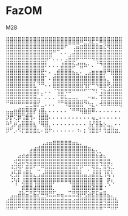 # FazOM
M28

⣿⣿⣿⣿⣿⣿⣿⣿⣿⣿⣿⣿⣿⣿⣿⣿⣿⣿⣿⣿⠿⢿⡿⠿⣿⣿⣿⣿⣿⣿ <br>
⣿⣿⣿⣿⣿⣿⣿⣿⣿⣿⣿⣿⣿⣿⣿⠟⠉⢉⣭⣶⣿⣿⣿⣿⣶⣝⢿⣿⣿⣿ <br>
⣿⣿⣿⣿⣿⣿⣿⣿⣿⣿⣿⣿⠛⠉⠄⠄⢀⣼⣿⣿⣿⣿⣿⣿⣿⣿⣿⣿⣿⣿ <br>
⣿⣿⣿⣿⣿⣿⣿⣿⣿⣿⡿⠋⠄⠄⠄⣠⣿⣿⠟⠛⠛⠛⠻⢿⣿⣿⣿⣿⣿⣿ <br>
⣿⣿⣿⣿⣿⣿⣿⣿⣿⣿⠇⠄⠄⠄⣼⣿⣿⡷⠚⣿⠷⠂⠄⠈⠙⣿⣿⣿⣿⣿ <br>
⣿⣿⣿⣿⣿⣿⣿⣿⣿⣟⠂⠄⢀⣾⣿⣿⣿⣦⣄⠄⢀⣠⣶⣶⣶⡿⠛⣿⣿⣿ <br>
⣿⣿⣿⣿⣿⣿⣿⣿⣿⣿⠁⠄⣾⣿⣿⣿⣿⣿⣿⣿⣿⣿⣿⣿⣿⣧⡀⢸⣿⣿ <br>
⣿⣿⣿⣿⣿⣿⣿⣇⠙⠛⠄⠄⣿⣿⣿⣿⣿⣿⣿⣿⢻⡟⠛⠻⣿⣿⢟⣼⣿⣿ <br>
⣿⣿⣿⣿⣿⣿⣿⣿⡇⡀⠄⠄⠈⢹⣿⠻⠿⠛⠛⠛⠋⠉⠙⠇⢨⣷⣾⣿⣿⣿ <br>
⣿⣿⣿⣿⣿⣿⣿⣿⣤⠁⠄⠄⠄⢈⣿⣧⣤⣤⣄⣀⣀⠒⠶⠄⢹⣿⣿⣿⣿⣿ <br>
⠉⠛⠛⠛⠛⣛⣛⣿⡏⣀⠄⠄⠄⠈⠉⠻⣿⣿⣿⣿⠙⠳⣆⠄⠺⠿⠿⠿⠿⢿ <br>
⣤⣤⣶⣾⣿⢿⣿⡟⢰⣿⡄⠄⠄⠄⠄⠄⠈⠛⠛⢿⣷⣿⠿⠄⠄⠄⠄⠄⠄⠄ <br>
⡽⡟⢍⡿⢩⣿⢻⠄⢸⣿⣿⠄⠄⠄⠄⠄⠄⠄⠄⠄⠄⠄⢤⣀⠄⠄⠄⠄⠄⠄ <br>
⠷⢃⡶⣡⣿⣿⣿⣆⠘⢿⣿⡀⠄⠄⠄⠄⠄⠄⠄⠄⠄⢸⡜⣿⣧⡢⣀⡀⠄⠄ <br>
⡿⠋⡠⠫⡟⣿⣿⣿⣆⠄⣿⠗⠄⠄⠄⠄⠄⠄⠰⠄⡆⢹⣿⣿⠇⢻⣾⣿⣶⡀ <br>



⠀⠀⠀⠀⠀⠀⠀⠀⠀⢀⣠⣤⣶⣶⣶⣶⣶⣤⣄⡀⠀⠀⠀⠀⠀⠀⠀⠀⠀ <br>
⠀⠀⠀⠀⠀⠀⣠⣴⣾⣿⣿⣿⣿⣿⣿⣿⣿⣿⣿⣿⣿⣶⣄⡀⠀⠀⠀⠀⠀ <br>
⠀⠀⠀⣠⣴⣴⣿⣿⣿⣿⣿⣿⣿⣿⣿⣿⣿⣿⣿⣿⣿⣿⣿⣮⣵⣄⠀⠀⠀ <br>
⠀⠀⢾⣻⣿⢿⣿⣿⣿⣿⣿⣿⣿⣿⣿⣿⣿⣿⣿⣿⣿⣿⣿⣿⢿⣿⣿⡀⠀ <br>
⠀⠸⣽⣻⠃⣿⡿⠋⣉⠛⣿⣿⣿⣿⣿⣿⣿⣿⣏⡟⠉⡉⢻⣿⡌⣿⣳⡥⠀ <br>
⠀⢜⣳⡟⢸⣿⣷⣄⣠⣴⣿⣿⣿⣿⣿⣿⣿⣿⣿⣧⣤⣠⣼⣿⣇⢸⢧⢣⠀ <br>
⠀⠨⢳⠇⣸⣿⣿⢿⣿⣿⣿⣿⡿⠿⠿⠿⢿⣿⣿⣿⣿⣿⣿⣿⣿⠀⡟⢆⠀ <br>
⠀⠀⠈⠀⣾⣿⣿⣼⣿⣿⣿⣿⡀⠀⠀⠀⠀⣿⣿⣿⣿⣿⣽⣿⣿⠐⠈⠀⠀ <br>
⠀⢀⣀⣼⣷⣭⣛⣯⡝⠿⢿⣛⣋⣤⣤⣀⣉⣛⣻⡿⢟⣵⣟⣯⣶⣿⣄⡀⠀ <br>
⣴⣿⣿⣿⣿⣿⣿⣿⣿⣿⣷⣶⣶⣶⣾⣶⣶⣴⣾⣿⣿⣿⣿⣿⣿⢿⣿⣿⣧ <br>
⣿⣿⣿⠿⢿⣿⣿⣿⣿⣿⣿⣿⣿⣿⣿⣿⣿⣿⣿⣿⣿⣿⣿⣿⣿⠿⠿⣿⡿ <br>

